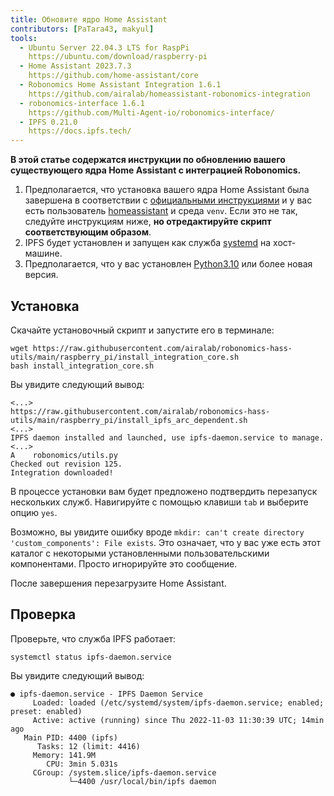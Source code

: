 ```yaml
---
title: Обновите ядро Home Assistant
contributors: [PaTara43, makyul]
tools:   
  - Ubuntu Server 22.04.3 LTS for RaspPi
    https://ubuntu.com/download/raspberry-pi
  - Home Assistant 2023.7.3
    https://github.com/home-assistant/core
  - Robonomics Home Assistant Integration 1.6.1
    https://github.com/airalab/homeassistant-robonomics-integration
  - robonomics-interface 1.6.1
    https://github.com/Multi-Agent-io/robonomics-interface/
  - IPFS 0.21.0
    https://docs.ipfs.tech/
---
```


**В этой статье содержатся инструкции по обновлению вашего существующего ядра Home Assistant с интеграцией Robonomics.**

<robo-wiki-picture src="home-assistant/ha_core.png" />

<robo-wiki-note type="warning" title="DISCLAIMER">

  1. Предполагается, что установка вашего ядра Home Assistant была завершена в соответствии с [официальными инструкциями](https://www.home-assistant.io/installation/raspberrypi#install-home-assistant-core) и у вас есть пользователь <u>homeassistant</u> и среда `venv`. Если это не так, следуйте инструкциям ниже, **но отредактируйте скрипт соответствующим образом**.
  2. IPFS будет установлен и запущен как служба <u>systemd</u> на хост-машине.
  3. Предполагается, что у вас установлен [Python3.10](https://www.python.org/downloads/) или более новая версия.

</robo-wiki-note>

## Установка

Скачайте установочный скрипт и запустите его в терминале:

<code-helper additionalLine="rasppi_username@rasppi_hostname">

  
```shell
wget https://raw.githubusercontent.com/airalab/robonomics-hass-utils/main/raspberry_pi/install_integration_core.sh
bash install_integration_core.sh
```

</code-helper>

Вы увидите следующий вывод:

<code-helper additionalLine="rasppi_username@rasppi_hostname">


```shell
<...>
https://raw.githubusercontent.com/airalab/robonomics-hass-utils/main/raspberry_pi/install_ipfs_arc_dependent.sh
<...>
IPFS daemon installed and launched, use ipfs-daemon.service to manage.
<...>
A    robonomics/utils.py
Checked out revision 125.
Integration downloaded!
```

</code-helper>

В процессе установки вам будет предложено подтвердить перезапуск нескольких служб. Навигируйте с помощью клавиши `tab` и выберите опцию `yes`.
  
<robo-wiki-note type="note" title="Error: `custom_components` exists">

  Возможно, вы увидите ошибку вроде `mkdir: can't create directory 'custom_components': File exists`. Это означает, что у вас уже есть этот каталог с некоторыми установленными пользовательскими компонентами. Просто игнорируйте это сообщение.

</robo-wiki-note>
  
После завершения перезагрузите Home Assistant.

## Проверка

Проверьте, что служба IPFS работает:

<code-helper additionalLine="rasppi_username@rasppi_hostname">

```shell
systemctl status ipfs-daemon.service 
```

</code-helper>

Вы увидите следующий вывод:

<code-helper additionalLine="rasppi_username@rasppi_hostname">

```
● ipfs-daemon.service - IPFS Daemon Service
     Loaded: loaded (/etc/systemd/system/ipfs-daemon.service; enabled; preset: enabled)
     Active: active (running) since Thu 2022-11-03 11:30:39 UTC; 14min ago
   Main PID: 4400 (ipfs)
      Tasks: 12 (limit: 4416)
     Memory: 141.9M
        CPU: 3min 5.031s
     CGroup: /system.slice/ipfs-daemon.service
             └─4400 /usr/local/bin/ipfs daemon
```

</code-helper>
